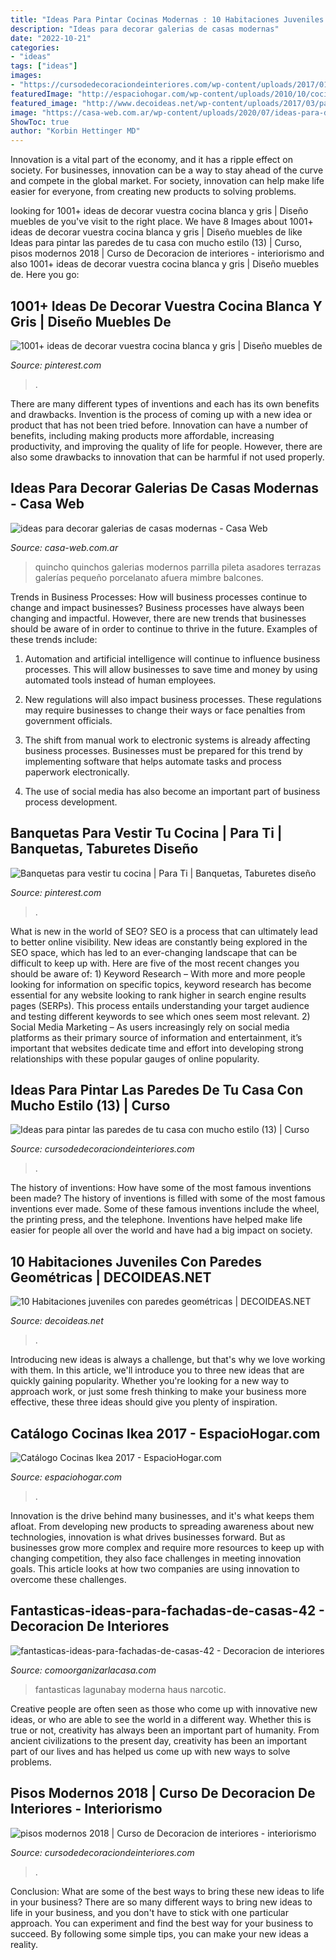 ```yaml
---
title: "Ideas Para Pintar Cocinas Modernas : 10 Habitaciones Juveniles Con Paredes Geométricas"
description: "Ideas para decorar galerias de casas modernas"
date: "2022-10-21"
categories:
- "ideas"
tags: ["ideas"]
images:
- "https://cursodedecoraciondeinteriores.com/wp-content/uploads/2017/01/Ideas-para-pintar-las-paredes-de-tu-casa-con-mucho-estilo-13.jpg"
featuredImage: "http://espaciohogar.com/wp-content/uploads/2010/10/cocina-ikea-pequena-640x478.jpg"
featured_image: "http://www.decoideas.net/wp-content/uploads/2017/03/paredes-geometricas-1.jpg"
image: "https://casa-web.com.ar/wp-content/uploads/2020/07/ideas-para-decorar-galerias-de-casas-modernas.jpg"
ShowToc: true
author: "Korbin Hettinger MD"
---
```



Innovation is a vital part of the economy, and it has a ripple effect on society. For businesses, innovation can be a way to stay ahead of the curve and compete in the global market. For society, innovation can help make life easier for everyone, from creating new products to solving problems.

	

		
looking for 1001+ ideas de decorar vuestra cocina blanca y gris | Diseño muebles de you've visit to the right place. We have 8 Images about 1001+ ideas de decorar vuestra cocina blanca y gris | Diseño muebles de like Ideas para pintar las paredes de tu casa con mucho estilo (13) | Curso, pisos modernos 2018 | Curso de Decoracion de interiores - interiorismo and also 1001+ ideas de decorar vuestra cocina blanca y gris | Diseño muebles de. Here you go:
		
    
## 1001+ Ideas De Decorar Vuestra Cocina Blanca Y Gris | Diseño Muebles De

<img loading=lazy src="https://i.pinimg.com/736x/b6/65/bf/b665bf6e5be9fda3cce25cb563f90ea4.jpg" onerror="this.onerror=null;this.src='https://tse2.mm.bing.net/th?id=OIP.yBFGDHEIk3itVCpnBiZkpAHaLH&amp;pid=15.1';" alt="1001+ ideas de decorar vuestra cocina blanca y gris | Diseño muebles de">

_Source: pinterest.com_

>. 

	

There are many different types of inventions and each has its own benefits and drawbacks.
Invention is the process of coming up with a new idea or product that has not been tried before. Innovation can have a number of benefits, including making products more affordable, increasing productivity, and improving the quality of life for people. However, there are also some drawbacks to innovation that can be harmful if not used properly.

    
## Ideas Para Decorar Galerias De Casas Modernas - Casa Web

<img loading=lazy src="https://casa-web.com.ar/wp-content/uploads/2020/07/ideas-para-decorar-galerias-de-casas-modernas.jpg" onerror="this.onerror=null;this.src='https://tse1.mm.bing.net/th?id=OIP.mnkjVZL4nj6okAaazEMMSwAAAA&amp;pid=15.1';" alt="ideas para decorar galerias de casas modernas - Casa Web">

_Source: casa-web.com.ar_

>quincho quinchos galerias modernos parrilla pileta asadores terrazas galerías pequeño porcelanato afuera mimbre balcones. 

	

Trends in Business Processes: How will business processes continue to change and impact businesses?
Business processes have always been changing and impactful. However, there are new trends that businesses should be aware of in order to continue to thrive in the future. Examples of these trends include:
1. Automation and artificial intelligence will continue to influence business processes. This will allow businesses to save time and money by using automated tools instead of human employees.

2. New regulations will also impact business processes. These regulations may require businesses to change their ways or face penalties from government officials.

3. The shift from manual work to electronic systems is already affecting business processes. Businesses must be prepared for this trend by implementing software that helps automate tasks and process paperwork electronically.

4. The use of social media has also become an important part of business process development.

    
## Banquetas Para Vestir Tu Cocina | Para Ti | Banquetas, Taburetes Diseño

<img loading=lazy src="https://i.pinimg.com/736x/74/b3/ff/74b3ff77b4b893a7e6594daf99931000.jpg" onerror="this.onerror=null;this.src='https://tse3.mm.bing.net/th?id=OIP.L7QR6RdFBM60ZTTmJcxRnAHaJ3&amp;pid=15.1';" alt="Banquetas para vestir tu cocina | Para Ti | Banquetas, Taburetes diseño">

_Source: pinterest.com_

>. 

	

What is new in the world of SEO?
SEO is a process that can ultimately lead to better online visibility. New ideas are constantly being explored in the SEO space, which has led to an ever-changing landscape that can be difficult to keep up with. Here are five of the most recent changes you should be aware of: 1) Keyword Research – With more and more people looking for information on specific topics, keyword research has become essential for any website looking to rank higher in search engine results pages (SERPs). This process entails understanding your target audience and testing different keywords to see which ones seem most relevant. 2) Social Media Marketing – As users increasingly rely on social media platforms as their primary source of information and entertainment, it’s important that websites dedicate time and effort into developing strong relationships with these popular gauges of online popularity.

    
## Ideas Para Pintar Las Paredes De Tu Casa Con Mucho Estilo (13) | Curso

<img loading=lazy src="https://cursodedecoraciondeinteriores.com/wp-content/uploads/2017/01/Ideas-para-pintar-las-paredes-de-tu-casa-con-mucho-estilo-13.jpg" onerror="this.onerror=null;this.src='https://tse1.mm.bing.net/th?id=OIP.0A8VRfALLttsn0ipANqKIwHaLc&amp;pid=15.1';" alt="Ideas para pintar las paredes de tu casa con mucho estilo (13) | Curso">

_Source: cursodedecoraciondeinteriores.com_

>. 

	

The history of inventions: How have some of the most famous inventions been made?
The history of inventions is filled with some of the most famous inventions ever made. Some of these famous inventions include the wheel, the printing press, and the telephone. Inventions have helped make life easier for people all over the world and have had a big impact on society.

    
## 10 Habitaciones Juveniles Con Paredes Geométricas | DECOIDEAS.NET

<img loading=lazy src="http://www.decoideas.net/wp-content/uploads/2017/03/paredes-geometricas-1.jpg" onerror="this.onerror=null;this.src='https://tse3.mm.bing.net/th?id=OIP.vU3PbbYH8yPgsrdgsHofgAHaJ_&amp;pid=15.1';" alt="10 Habitaciones juveniles con paredes geométricas | DECOIDEAS.NET">

_Source: decoideas.net_

>. 

	

Introducing new ideas is always a challenge, but that's why we love working with them. In this article, we'll introduce you to three new ideas that are quickly gaining popularity. Whether you're looking for a new way to approach work, or just some fresh thinking to make your business more effective, these three ideas should give you plenty of inspiration.

    
## Catálogo Cocinas Ikea 2017 - EspacioHogar.com

<img loading=lazy src="http://espaciohogar.com/wp-content/uploads/2010/10/cocina-ikea-pequena-640x478.jpg" onerror="this.onerror=null;this.src='https://tse2.mm.bing.net/th?id=OIP.PsafrKBiYh5ur9nBeMx0fgHaFi&amp;pid=15.1';" alt="Catálogo Cocinas Ikea 2017 - EspacioHogar.com">

_Source: espaciohogar.com_

>. 

	

Innovation is the drive behind many businesses, and it's what keeps them afloat. From developing new products to spreading awareness about new technologies, innovation is what drives businesses forward. But as businesses grow more complex and require more resources to keep up with changing competition, they also face challenges in meeting innovation goals. This article looks at how two companies are using innovation to overcome these challenges.

    
## Fantasticas-ideas-para-fachadas-de-casas-42 - Decoracion De Interiores

<img loading=lazy src="https://comoorganizarlacasa.com/wp-content/uploads/2016/09/Fantasticas-ideas-para-fachadas-de-casas-42.jpg" onerror="this.onerror=null;this.src='https://tse1.mm.bing.net/th?id=OIP.zaXX35ZiHOh9QNcBVUGRyAHaLH&amp;pid=15.1';" alt="fantasticas-ideas-para-fachadas-de-casas-42 - Decoracion de interiores">

_Source: comoorganizarlacasa.com_

>fantasticas lagunabay moderna haus narcotic. 

	

Creative people are often seen as those who come up with innovative new ideas, or who are able to see the world in a different way. Whether this is true or not, creativity has always been an important part of humanity. From ancient civilizations to the present day, creativity has been an important part of our lives and has helped us come up with new ways to solve problems.

    
## Pisos Modernos 2018 | Curso De Decoracion De Interiores - Interiorismo

<img loading=lazy src="https://cursodedecoraciondeinteriores.com/wp-content/uploads/2018/07/pisos-modernos-2018-4.jpg" onerror="this.onerror=null;this.src='https://tse1.mm.bing.net/th?id=OIP.Jd7iOrFSR4Ax4sH5VmCZ1gHaLH&amp;pid=15.1';" alt="pisos modernos 2018 | Curso de Decoracion de interiores - interiorismo">

_Source: cursodedecoraciondeinteriores.com_

>. 

	

Conclusion: What are some of the best ways to bring these new ideas to life in your business?
There are so many different ways to bring new ideas to life in your business, and you don't have to stick with one particular approach. You can experiment and find the best way for your business to succeed. By following some simple tips, you can make your new ideas a reality.

